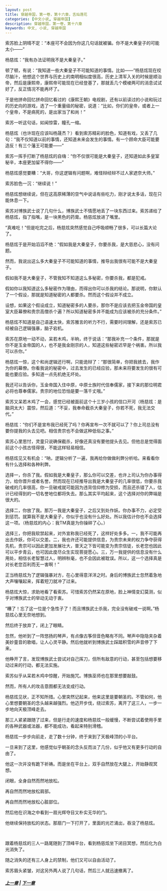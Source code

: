 ```yaml
---
layout: post
title: 穿越帝国，第一卷，第十六章，舌灿莲花
categories: [中文小说, 穿越帝国]
description: 穿越帝国，第一卷，第十六章
keywords: 中文, 小说, 穿越帝国
---
```


索苏脸上阴晴不定：“本座可不会因为你这几句话就被骗。你不是大秦皇子的可能太小——”

杨慈炫：“我有办法证明我不是大秦皇子。”

顿了顿，有说：“我知道一些大秦皇子不可能知道的事情。比如——”杨慈炫现在绞尽脑汁，他想这个世界与历史上的南明相似度很高，历史上清军入关的时候是顺治帝，然后是康熙帝，康熙帝可能现在已经登基了，那就丢几个模棱两可的消息试试好了，反正情况不能再坏了。

于是他拼命回忆拼命回忆看过的《康熙王朝》电视剧，还有以前读过的小说和玩过的历史向的游戏，选了一个重量级的秘密，说道：“比如，你们的皇帝，或者上一个皇帝，不是病死的，是出家当了和尚！”

索苏一听这句话，如闻惊雷，瞳孔一缩。

杨慈炫（也许现在应该叫杨晟杰？）看到索苏精彩的脸色，知道有戏，又丢了几句：“我不仅知道以前的事情，还知道未来会发生的事情。有一个顾命大臣可能要造反！有三个藩王可能要——”

索苏一挥手打断了杨慈炫的自嗨：“你不仅很可能是大秦皇子，还知道如此多皇室秘辛，本座更加留不得你——”

杨慈炫感觉要糟：“大哥，你这逻辑有问题啊，难怪辩经辩不过人家遮奈大师。”

索苏脸色一沉：“继续说！”

杨慈炫想继续说，但在这高原稀薄的空气中说话有些吃力，刚才说太多话，现在只能休息一下。

索苏对博族武士说了几句什么，博族武士不情愿地丢了一块东西过来。索苏递给了杨慈炫，指了指嘴，是一块黑色的药膏。杨慈炫放进了嘴里。

“真难吃！”但是吃完之后，杨慈炫突然感觉自己呼吸顺畅了很多，可以长篇大论了。

杨慈炫于是开始滔滔不绝：“假如我是大秦皇子，你要杀我，是大慈悲心，没有问题。

然而，我说出这么多大秦皇子不可能知道的事情，推导出我很有可能不是大秦皇子。

假如我不是大秦皇子，不管我知不知道这么多秘密，你要杀我，都是犯戒。

假如你以我知道这么多秘密作为理由，而得出你可以杀我的结论。那说明，你默认了一个假设，那就是知道秘密的人都要杀。然而这个假设并不成立。

设想，如果这个假设成立，知道秘密多的人要杀，那你不是应该去把玉金帝国的皇室大臣幕僚和贵宗高僧杀个遍？所以知道秘密多并不能成为应该被杀的充分条件。”

杨慈炫不知道是自己语速太快，索苏雅言的听力不行，需要时间理解，还是索苏已经被自己逻辑强暴，脑子宕机。

索苏在原地一动不动，呆若木鸡，半晌，终于说话：“那我补充一个条件，那就是你不是玉金帝国的人，也不是我金刚宗的人，知道这些秘密迟早是个祸害。所以我可以杀你。”

杨慈炫一惊，这个和尚逻辑还行啊，只能诡辩了：“那很简单，你把我掳去，我作为你的幕僚。你看我说的秘密中，过去发生的已经应验，那未来将要发生的很有可能也要应验。多知道一点先机绝无坏处。

我还可以告诉你，玉金帝国入住中原，中原士族时代信奉儒家，接下来的那位明君必将也尊奉儒家。贵宗的地位恐怕是要一落千丈哦。”

索苏又呆若木鸡了一会，感觉已经被面前这个十三岁小孩的信口开河（杨慈炫：是脑洞太大）震惊，然后道：“不妥，我奉命截杀大秦皇子，你若不死，我无法交代。”

杨慈炫：“你们不是宣布我已经死了吗？你再宣布一次不就可以了？你上司总没有要你提我的头去见吧。相信贵宗也不会做这种低俗之事。”

索苏心里思忖，灵童只说确保截杀，好像还真没有要他提头去见。但他总是觉得面前这个小孩古怪得很，不能这样轻易相信。

杨慈炫见又有机会：“呐，逻辑分析了一遍，我再给你做做利弊分析哈。来看看你有什么选择和各种利弊。

选择一，你杀了我。假如我是大秦皇子，那么你可以交差，也许上司认为你办事得力，给你晋升或者名誉。然而现在已经推导出我是大秦皇子的几率很低，你要杀我破戒的几率很高，你一旦破戒就可能因为违背信仰修为受损，而且还杀错了人，估计已经得到的一切名誉地位都将失去。那么其实平均起来，这个选择对你的弊端是很大的。

选择二，你放了我。那万一我是大秦皇子，之后又到处作妖。你办事不力，必定受到惩罚。就算我不是大秦皇子，你似乎也没有什么好处。所以我估计你也不会选择这一项。（杨慈炫的内心：我TM真是为你操碎了心。）

选择三，你把我软禁起来，对外宣称我已经死了，这样好处多多。一，我不可能再出去作妖，你可以交差。二，我也许还可能提供信息，为贵宗未来的权力争夺获得先机，贵宗可以因此更加发展壮大，普天之下皆可能变为贵宗信徒，长老您也因此可以平步青云，也可因此度尽众生实现菩提愿心。三，万一我提供的信息没有什么用处，相信长老智慧过人，明辨秋毫，也不会因此被耽误。所以，这一个选择真是对长老您百利而无一害啊！”

正当杨慈炫为了逻辑强暴对方，在心里得意洋洋之时。身后的博族武士忽然着急地大声嚷嚷起来，挥着短刀就冲了过来。

杨慈炫大惊，求助地看了看索苏。可惜索苏仍然呆在原地，脸上神情变幻莫测，似乎对博族武士的举动无动于衷。

“糟了！忘了这一位是个急性子了！而且博族武士杀我，完全没有破戒一说啊。”杨慈炫心里无奈地想到。

然后终于放弃了，闭上了眼睛。

忽然，他听到了一阵悠扬的琴声，有点像古筝但音色略有不同。琴声中隐隐夹杂着美妙童音的歌唱，让人心灵平静。然后他就听到博族武士踩踏积雪的声音停了下来。

他睁开了言，发现博族武士尝试对自己挥刀，但所有敌意的行动，甚至包括想要移动过来的行动，都无法实施。

索苏似乎从呆若木鸡中惊醒，开始施咒。博族巫师也在那里想要敲鼓。

然而，所有人的攻击意图都无法变成行动。

杨慈炫见状，正不知所措。心里突然记起来，他来这里是要朝圣的。不管如何，他心里想要朝圣的念头越来越强烈。他迈开步伐，绕过索苏，离开了这三人，一步一步地向天极顶峰走去。

那三人紧紧跟随了过来，但是行走的速度和杨慈炫一般缓慢，不断尝试着使用手里的各种武器或法器，都不能成功，看起来特别滑稽。

杨慈炫一步步向前走，走了数十分钟，终于来到了天极峰顶的小平台。

一旦来到了这里，他感觉似乎朝圣的念头反而淡了几份，似乎他又有更多行动的自由了。

他这一次并没有跪下祈祷。而是坐在平台上，双手自然放在大腿上，开始静观冥想。

闭眼，全身自然而然地放松。

再自然而然地放松肩部。

再自然而然地放松心脏部位。

然后他在识海之中看到一扇光辉夺目又朴实无华的门。

他继续保持放松的状态。那扇门一下打开了，里面的光芒涌出，吞没了杨慈炫。

<br/>

跟着杨慈炫的三人一路尾随到了顶峰平台，看到杨慈炫坐下闭目冥想，然后化为白光消失了。

随之消失的还有三人身上的禁制，他们又可以自由活动了。

索苏眉头紧皱，对这另外两人说了几句话，然后三人就迅速撤离了。

##### [上一章](/2020/03/15/TimeTravellerEmpire-1-15/) | [下一章](/2020/03/16/TimeTravellerEmpire-1-17/)